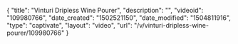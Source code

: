 {
    "title": "Vinturi Dripless Wine Pourer",
    "description": "",
    "videoid": "109980766",
    "date_created": "1502521150",
    "date_modified": "1504811916",
    "type": "captivate",
    "layout": "video",
    "url": "\/v\/vinturi-dripless-wine-pourer\/109980766"
}
